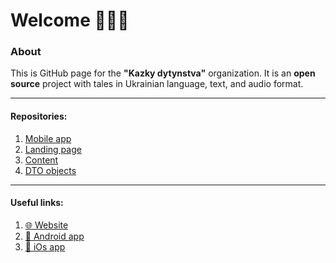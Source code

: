 # Welcome 🖖🇺🇦

### About
This is GitHub page for the **"Kazky dytynstva"** organization.
It is an **open source** project with tales in Ukrainian language, text, and audio format.


------- 

#### Repositories:
1. [Mobile app](https://github.com/kazky-dytynstva/mobile-app)
2. [Landing page](https://github.com/kazky-dytynstva/web)
3. [Content](https://github.com/kazky-dytynstva/content)
4. [DTO objects](https://github.com/kazky-dytynstva/dto)

------- 

#### Useful links:
1. [🌐 Website](https://kazky.net)
2. [🤖 Android app](https://play.google.com/store/apps/details?id=ua.andriyantonov.tales)
3. [🍏 iOs app](https://apps.apple.com/app/id1513020180)
